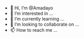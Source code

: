 - 👋 Hi, I’m @Amadayo
- 👀 I’m interested in ...
- 🌱 I’m currently learning ...
- 💞️ I’m looking to collaborate on ...
- 📫 How to reach me ...

<!---
Amadayo/Amadayo is a ✨ special ✨ repository because its `README.md` (this file) appears on your GitHub profile.
You can click the Preview link to take a look at your changes.
--->
